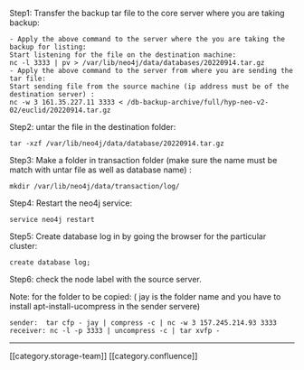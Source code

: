 Step1: Transfer the backup tar file to the core server where you are taking backup:


```
- Apply the above command to the server where the you are taking the backup for listing:
Start listening for the file on the destination machine:  
nc -l 3333 | pv > /var/lib/neo4j/data/databases/20220914.tar.gz
- Apply the above command to the server from where you are sending the tar file:
Start sending file from the source machine (ip address must be of the destination server) :
nc -w 3 161.35.227.11 3333 < /db-backup-archive/full/hyp-neo-v2-02/euclid/20220914.tar.gz
```
Step2: untar the file in the destination folder: 


```
tar -xzf /var/lib/neo4j/data/database/20220914.tar.gz
```
Step3: Make a folder in transaction folder (make sure the name must be match with untar file as well as database name) : 


```
mkdir /var/lib/neo4j/data/transaction/log/
```
Step4: Restart the neo4j service:


```
service neo4j restart
```
Step5: Create database log in by going the browser for the particular cluster:


```
create database log;
```
Step6: check the node label with the source server.



Note: for the folder to be copied: ( jay is the folder name and you have to install apt-install-ucompress in the sender servere)


```
sender:  tar cfp - jay | compress -c | nc -w 3 157.245.214.93 3333
receiver: nc -l -p 3333 | uncompress -c | tar xvfp -
```


*****

[[category.storage-team]] 
[[category.confluence]] 
